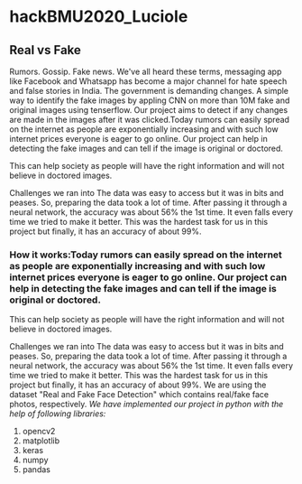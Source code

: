 # hackBMU2020_Luciole
## Real vs Fake
Rumors. Gossip. Fake news.
We've all heard these terms, messaging app like Facebook and Whatsapp has become a major channel for hate speech and false stories in India. The government is demanding changes.
A simple way to identify the fake images by appling CNN on more than 10M fake and original images using tenserflow.
Our project aims to detect if any changes are made in the images after it was clicked.Today rumors can easily spread on the internet as people are exponentially increasing and with such low internet prices everyone is eager to go online. Our project can help in detecting the fake images and can tell if the image is original or doctored.

This can help society as people will have the right information and will not believe in doctored images.

Challenges we ran into
The data was easy to access but it was in bits and peases. So, preparing the data took a lot of time.
After passing it through a neural network, the accuracy was about 56% the 1st time. It even falls every time we tried to make it better. This was the hardest task for us in this project but finally, it has an accuracy of about 99%.
### How it works:Today rumors can easily spread on the internet as people are exponentially increasing and with such low internet prices everyone is eager to go online. Our project can help in detecting the fake images and can tell if the image is original or doctored.

This can help society as people will have the right information and will not believe in doctored images.

Challenges we ran into
The data was easy to access but it was in bits and peases. So, preparing the data took a lot of time.
After passing it through a neural network, the accuracy was about 56% the 1st time. It even falls every time we tried to make it better. This was the hardest task for us in this project but finally, it has an accuracy of about 99%.
We are using the dataset "Real and Fake Face Detection" which contains real/fake face photos, respectively.
*We have implemented our project in python with the help of following libraries:*
1. opencv2
2. matplotlib
3. keras
4. numpy
5. pandas
